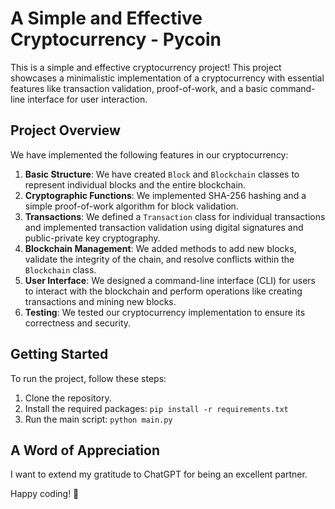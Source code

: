 # A Simple and Effective Cryptocurrency - Pycoin

This is a simple and effective cryptocurrency project! This project showcases a minimalistic implementation of a cryptocurrency with essential features like transaction validation, proof-of-work, and a basic command-line interface for user interaction.

## Project Overview

We have implemented the following features in our cryptocurrency:

1. **Basic Structure**: We have created `Block` and `Blockchain` classes to represent individual blocks and the entire blockchain.
2. **Cryptographic Functions**: We implemented SHA-256 hashing and a simple proof-of-work algorithm for block validation.
3. **Transactions**: We defined a `Transaction` class for individual transactions and implemented transaction validation using digital signatures and public-private key cryptography.
4. **Blockchain Management**: We added methods to add new blocks, validate the integrity of the chain, and resolve conflicts within the `Blockchain` class.
5. **User Interface**: We designed a command-line interface (CLI) for users to interact with the blockchain and perform operations like creating transactions and mining new blocks.
6. **Testing**: We tested our cryptocurrency implementation to ensure its correctness and security.

## Getting Started

To run the project, follow these steps:

1. Clone the repository.
2. Install the required packages: `pip install -r requirements.txt`
3. Run the main script: `python main.py`

## A Word of Appreciation

I want to extend my gratitude to ChatGPT for being an excellent partner. 

Happy coding! 🚀
